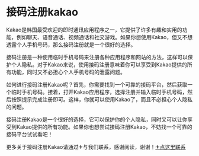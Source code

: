# 接码注册kakao 

Kakao是韩国最受欢迎的即时通讯应用程序之一，它提供了许多有趣和实用的功能，例如聊天、语音通话、视频通话和社交游戏。如果你想使用Kakao，但又不想透露个人手机号码，那么接码注册就是一个很好的选择。

接码注册是一种使用临时手机号码来注册各种应用程序和网站的方法，这样可以保护个人隐私。对于Kakao来说，使用接码注册意味着你可以享受到Kakao提供的所有功能，同时又不必担心个人手机号码的泄露问题。

如何进行接码注册Kakao呢？首先，你需要找到一个可靠的接码平台，然后获取一个临时手机号码。接着，打开Kakao应用程序，选择注册并输入临时手机号码，然后按照提示完成注册即可。这样，你就可以使用Kakao了，而且不必担心个人隐私的问题。

接码注册Kakao是一个很好的选择，它可以保护你的个人隐私，同时又可以让你享受到Kakao提供的所有功能。如果你也想尝试接码注册Kakao，不妨找一个可靠的接码平台试试看吧！

更多关于接码注册Kakao请通过✈与我们联系，感谢阅读，谢谢！[✈点这里联系](https://gg.k02.cc)